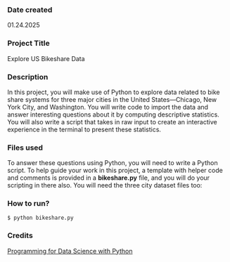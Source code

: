 ### Date created

01.24.2025

### Project Title

Explore US Bikeshare Data

### Description

In this project, you will make use of Python to explore data related to bike share systems for three major cities in the United States—Chicago, New York City, and Washington. You will write code to import the data and answer interesting questions about it by computing descriptive statistics. You will also write a script that takes in raw input to create an interactive experience in the terminal to present these statistics.

### Files used

To answer these questions using Python, you will need to write a Python script. To help guide your work in this project, a template with helper code and comments is provided in a **bikeshare.py** file, and you will do your scripting in there also. You will need the three city dataset files too:

### How to run?

```
$ python bikeshare.py
```

### Credits

[Programming for Data Science with Python](https://learn.udacity.com/nanodegrees/nd104)


